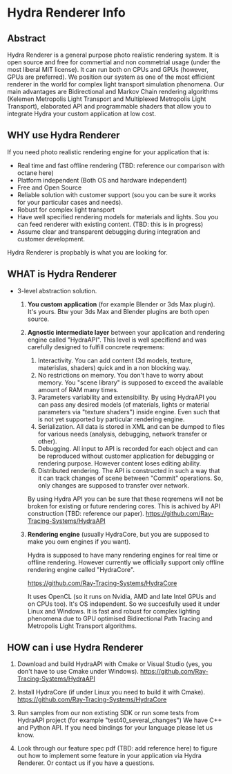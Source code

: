 # Hydra Renderer Info

## Abstract

Hydra Renderer is a general purpose photo realistic rendering system. It is open source and free for commertial and non commetrial usage (under the most liberal MIT license). It can run both on CPUs and GPUs (however, GPUs are preferred). We position our system as one of the most efficient renderer in the world for complex light transport simulation phenomena. Our main advantages are Bidirectional and Markov Chain rendering algorithms (Kelemen Metropolis Light Transport and Multiplexed Metropolis Light Transport), elaborated API and programmable shaders that allow you to integrate Hydra your custom application at low cost.   

## WHY use Hydra Renderer

If you need photo realistic rendering engine for your application that is:

* Real time and fast offline rendering (TBD: reference our comparison with octane here)
* Platform independent (Both OS and hardware independent)
* Free and Open Source
* Reliable solution with customer support (sou you can be sure it works for your particular cases and needs).
* Robust for complex light transport
* Have well specified rendering models for materials and lights. Sou you can feed renderer with existing content. (TBD: this is in progress) 
* Assume clear and transparent debugging during integration and customer development.

Hydra Renderer is propbably is what you are looking for.

## WHAT is Hydra Renderer

* 3-level abstraction solution.
  1. **You custom application** (for example Blender or 3ds Max plugin). It's yours.
     Btw your 3ds Max and Blender plugins are both open source.
  
  2. **Agnostic intermediate layer** between your application and rendering engine called "HydraAPI".
     This level is well specifiend and was carefully designed to fulfill concrete reqremens:
     
     1. Interactivity. You can add content (3d models, texture, materislas, shaders) quick and in a non blocking way.
     2. No restrictions on memory. You don't have to worry about memory. You "scene library" is supposed to exceed the available amount of RAM many times. 
     3. Parameters variability and extensibility. By using HydraAPI you can pass any desired models (of materials, lights or material parameters via "texture shaders") inside engine. Even such that is not yet supported by particular rendering engine.
     4. Serialization. All data is stored in XML and can be dumped to files for various needs (analysis, debugging, network transfer or other). 
     5. Debugging. All input to API is recorded for each object and can be reproduced without customer application for debugging or rendering purpose. However content loses editing ability. 
     6. Distributed rendering. The API is constructed in such a way that it can track changes of scene between "Commit" operations. So, only changes are supposed to transfer over network.
     
     By using Hydra API you can be sure that these reqremens will not be broken for existing or future rendering cores.
     This is achived by API construction (TBD: reference our paper). 
     https://github.com/Ray-Tracing-Systems/HydraAPI
     
  3. **Rendering engine** (usually HydraCore, but you are supposed to make you own engines if you want).
  
     Hydra is supposed to have many rendering engines for real time or offline rendering. 
     However currently we officially support only offline rendering engine called "HydraCore". 
     
     https://github.com/Ray-Tracing-Systems/HydraCore 
     
     It uses OpenCL (so it runs on Nvidia, AMD and late Intel GPUs and on CPUs too). It's OS independent. So we succesfully used it under Linux and Windows. It is fast and robust for complex lighting phenomena due to GPU optimised Bidirectional Path Tracing and Metropolis Light Transport algorithms.

## HOW can i use Hydra Renderer

   1. Download and build HydraAPI with Cmake or Visual Studio (yes, you don't have to use Cmake under Windows). https://github.com/Ray-Tracing-Systems/HydraAPI
   
   2. Install HydraCore (if under Linux you need to build it with Cmake). https://github.com/Ray-Tracing-Systems/HydraCore 
   
   3. Run samples from our non extisting SDK or run some tests from HydraAPI project (for example "test40_several_changes")
      We have C++ and Python API. If you need bindings for your language please let us know.
      
   4. Look through our feature spec pdf (TBD: add reference here) to figure out how to implement some feature in your application via Hydra Renderer. Or contact us if you have a questions.

